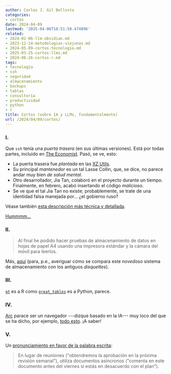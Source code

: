 ```yaml
---
author: Carlos J. Gil Bellosta
categories:
- cortos
date: 2024-04-09
lastmod: '2025-04-06T18:51:58.474896'
related:
- 2024-02-06-llm-obsidian.md
- 2023-12-14-metodologias-viejunas.md
- 2024-05-09-cortos-tecnologia.md
- 2025-03-25-cortos-llms.md
- 2024-06-26-cortos-r.md
tags:
- tecnología
- ssh
- seguridad
- almacenamiento
- backups
- tablas
- consultoría
- productividad
- python
- r
title: Cortos (sobre IA y LLMs, fundamentalmente)
url: /2024/04/09/cortos/
---
```


### I.

Que `ssh` tenía una _puerta trasera_ (en sus últimas versiones). Está por todas partes, incluido en [The Economist](https://www.economist.com/science-and-technology/2024/04/02/a-stealth-attack-came-close-to-compromising-the-worlds-computers). Pasó, se ve, esto:

- La puerta trasera fue _plantada_ en las [XZ Utils](https://en.wikipedia.org/wiki/XZ_Utils).
- Su principal _mantenedor_ es un tal Lasse Collin, que, se dice, no parece andar muy bien _de salud mental_.
- Otro desarrollador, Jia Tan, colaboró en el proyecto durante un tiempo. Finalmente, en febrero, acabó insertando el código _malicioso_.
- Se ve que el tal Jia Tan no existe; probablemente, se trate de una identidad falsa manejada por... ¿el gobierno ruso?

Véase también [esta descripción más técnica y detallada](https://boehs.org/node/everything-i-know-about-the-xz-backdoor).

[Hummmm...](https://www.explainxkcd.com/wiki/index.php/2347:_Dependency)

### II.

> Al final he podido hacer pruebas de almacenamiento de datos en hojas de papel A4 usando una impresora estándar y la cámara del móvil para leerlos.

Más, [aquí](https://www.johndcook.com/blog/2024/03/03/archiving-data-on-paper) (para, p.e., averiguar cómo se compara este _novedoso_ sistema de almacenamiento con los antiguos _disquettes_).

### III.

[`gt`](https://gt.rstudio.com) es a R como [`great_tables`](https://posit-dev.github.io/great-tables/articles/intro.html) es a Python, parece.

### IV.

[Arc](https://arc.net/) parace ser un navegador ---dizque basado en la IA--- muy loco del que se ha dicho, por ejemplo, [todo esto](https://www.theverge.com/2024/2/1/24058013/arc-browser-smart-folders-browse-for-me-ai). ¡A saber!

### V.

Un [pronunciamiento en favor de la palabra escrita](https://staysaasy.com/management/2023/12/07/accelerating-product-velocity.html):

> En lugar de reuniones ("obtendremos la aprobación en la próxima revisión semanal"), utiliza documentos asíncronos ("comenta en este documento antes del viernes si estás en desacuerdo con el plan").